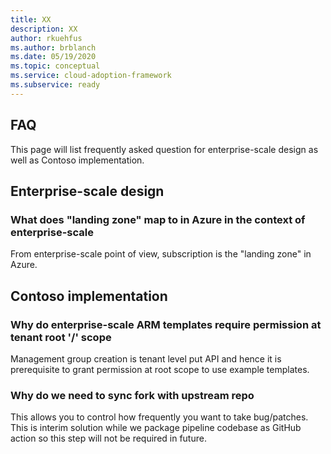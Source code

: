 ```yaml
---
title: XX
description: XX
author: rkuehfus
ms.author: brblanch
ms.date: 05/19/2020
ms.topic: conceptual
ms.service: cloud-adoption-framework
ms.subservice: ready
---
```


## FAQ

This page will list frequently asked question for enterprise-scale design as well as Contoso implementation.

## Enterprise-scale design

### What does "landing zone" map to in Azure in the context of enterprise-scale

From enterprise-scale point of view, subscription is the "landing zone" in Azure.

## Contoso implementation

### Why do enterprise-scale ARM templates require permission at tenant root '/' scope

Management group creation is tenant level put API and hence it is prerequisite to grant permission at root scope to use example templates.

### Why do we need to sync fork with upstream repo

This allows you to control how frequently you want to take bug/patches. This is interim solution while we package pipeline codebase as GitHub action so this step will not be required in future.
